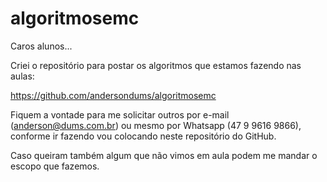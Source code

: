 # algoritmosemc

Caros alunos...

 
Criei o repositório para postar os algoritmos que estamos fazendo nas aulas:

https://github.com/andersondums/algoritmosemc

 Fiquem a vontade para me solicitar outros por e-mail (anderson@dums.com.br) ou mesmo por Whatsapp (47 9 9616 9866), 
 conforme ir fazendo vou colocando neste repositório do GitHub.
 
 
 Caso queiram também algum que não vimos em aula podem me mandar o escopo que fazemos.